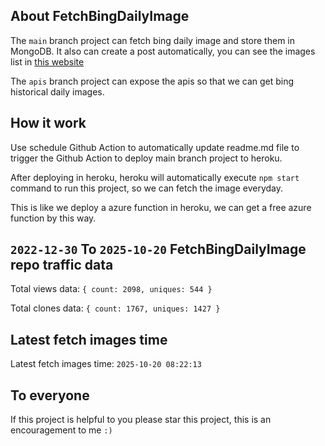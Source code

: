 ## About FetchBingDailyImage

The `main` branch project can fetch bing daily image and store them in MongoDB.
It also can create a post automatically, you can see the images list in [this website](https://oursalbum.netlify.app)

The `apis` branch project can expose the apis so that we can get bing historical daily images.

## How it work

Use schedule Github Action to automatically update readme.md file to trigger the Github Action to deploy main branch project to heroku.

After deploying in heroku, heroku will automatically execute `npm start` command to run this project, so we can fetch the image everyday.

This is like we deploy a azure function in heroku, we can get a free azure function by this way.

## `2022-12-30` To `2025-10-20` FetchBingDailyImage repo traffic data

Total views data: `{ count: 2098, uniques: 544 }`

Total clones data: `{ count: 1767, uniques: 1427 }`

## Latest fetch images time

Latest fetch images time: `2025-10-20 08:22:13`

## To everyone

If this project is helpful to you please star this project, this is an encouragement to me `:)`




